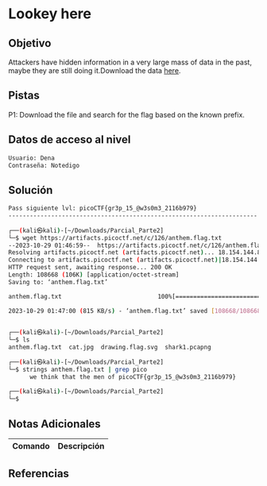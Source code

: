 # Lookey here
## Objetivo
Attackers have hidden information in a very large mass of data in the past, maybe they are still doing it.Download the data [here](https://artifacts.picoctf.net/c/126/anthem.flag.txt).
## Pistas
P1: Download the file and search for the flag based on the known prefix.
## Datos de acceso al nivel
```bash
Usuario: Dena
Contraseña: Notedigo
```
## Solución
```bash
Pass siguiente lvl: picoCTF{gr3p_15_@w3s0m3_2116b979}
----------------------------------------------------------------------
                                                                                                                                                                      
┌──(kali㉿kali)-[~/Downloads/Parcial_Parte2]
└─$ wget https://artifacts.picoctf.net/c/126/anthem.flag.txt 
--2023-10-29 01:46:59--  https://artifacts.picoctf.net/c/126/anthem.flag.txt
Resolving artifacts.picoctf.net (artifacts.picoctf.net)... 18.154.144.85, 18.154.144.104, 18.154.144.103, ...
Connecting to artifacts.picoctf.net (artifacts.picoctf.net)|18.154.144.85|:443... connected.
HTTP request sent, awaiting response... 200 OK
Length: 108668 (106K) [application/octet-stream]
Saving to: ‘anthem.flag.txt’

anthem.flag.txt                           100%[===================================================================================>] 106.12K  --.-KB/s    in 0.1s    

2023-10-29 01:47:00 (815 KB/s) - ‘anthem.flag.txt’ saved [108668/108668]

                                                                                                                                                                      
┌──(kali㉿kali)-[~/Downloads/Parcial_Parte2]
└─$ ls    
anthem.flag.txt  cat.jpg  drawing.flag.svg  shark1.pcapng
                                                                                                                                                                      
┌──(kali㉿kali)-[~/Downloads/Parcial_Parte2]
└─$ strings anthem.flag.txt | grep pico                  
      we think that the men of picoCTF{gr3p_15_@w3s0m3_2116b979}
                                                                                                                                                                      
┌──(kali㉿kali)-[~/Downloads/Parcial_Parte2]
└─$ 


```
## Notas Adicionales

| Comando  | Descripción | 
|------------|--------------|

## Referencias 
